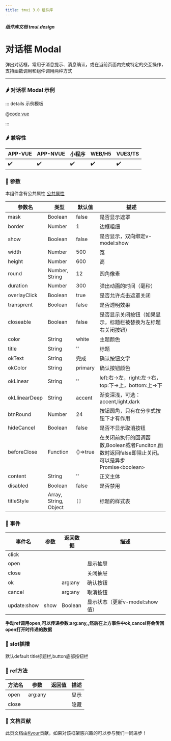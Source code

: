 ```yaml
---
title: tmui 3.0 组件库
---
```


<dirtoc></dirtoc>

##### 组件库文档 tmui.design

# 对话框 Modal
弹出对话框，常用于消息提示、消息确认，或在当前页面内完成特定的交互操作，支持函数调用和组件调用两种方式

---

### :hot_pepper: 对话框 Modal 示例

<webview url="https://tmui.design/h5/#/pages/fankui/modal"></webview>

::: details 示例模板

@[code vue](pages/fankui/modal.nvue)

:::

### :hot_pepper: 兼容性

| APP-VUE            | APP-NVUE           | 小程序                | WEB/H5             | VUE3/TS            |
|--------------------|--------------------|--------------------|--------------------|--------------------|
| :heavy_check_mark: | :heavy_check_mark: | :heavy_check_mark: | :heavy_check_mark: | :heavy_check_mark: |

### :seedling: 参数
本组件含有公共属性 [公共属性](/doc/spec/组件公共样式.md)

| 参数名           | 类型             | 默认值     | 描述                                        |
|---------------|----------------|---------|-------------------------------------------|
| mask          | Boolean        | false   | 是否显示遮罩                                    |
| border        | Number         | 1       | 边框粗细                                      |
| show          | Boolean        | false   | 是否显示，双向绑定v-model:show                                      |
| width         | Number         | 500     | 宽                                         |
| height        | Number         | 600     | 高                                         |
| round         | Number, String | 12      | 圆角像素                                      |
| duration      | Number         | 300     | 弹出动画的时间（毫秒）                               |
| overlayClick  | Boolean        | true    | 是否允许点击遮罩关闭                                |
| transprent    | Boolean        | false   | 是否透明效果                                    |
| closeable     | Boolean        | false   | 是否显示关闭按钮（如果显示，标题栏被替换为左标题右关闭按钮）            |
| color         | String         | white   | 主题颜色                                      |
| title         | String         | ''      | 标题                                        |
| okText        | String         | 完成      | 确认按钮文字                                    |
| okColor       | String         | primary | 确认按钮颜色                                    |
| okLinear      | String         | ''      | left:右->左，right:左->右，top:下->上，bottom:上->下 |
| okLlinearDeep | String         | accent  | 渐变深浅，可选：accent,light,dark                 |
| btnRound      | Number         | 24      | 按钮圆角，只有在分享式按钮下才有作用                        |
| hideCancel    | Boolean        | false   | 是否不显示取消按钮                               |
| beforeClose   | Function       | ()=>true    | 在关闭前执行的回调函数,Boolean或者Funciton,函数时返回false即阻止关闭。可以是异步Promise\<boolean\>                      |
| content       | String         | ''      | 正文主体                                      |
| disabled      | Boolean        | false   | 是否禁用                                      |
| titleStyle      | Array, String, Object        | ```[]```   | 标题的样式表                                      |

### :rose: 事件
| 事件名         | 参数   | 返回数据    | 描述               |
|-------------|------|---------|------------------|
| click       |      |         |                  |
| open        |      |         | 显示抽屉             |
| close       |      |         | 关闭抽屉             |
| ok          |      |    arg:any     | 确认按钮             |
| cancel      |      |     arg:any    | 取消按钮             |
| update:show | show | Boolean | 显示状态（更新v-model:show值） |

**手动ref调用open,可以传递参数:arg:any,,然后在上方事件中ok,cancel将会传回open打开时传递的数据**

### :corn: slot插槽
默认default
title标题栏,button底部按钮栏

### :green_salad: ref方法
| 方法名   | 参数  | 返回值 | 描述  |
|-------|-----|-----|-----|
| open  |   arg:any  |     | 显示  |
| close |     |     | 隐藏  |

### :couplekiss: 文档贡献
此页文档由[Kyour](https://github.com/kyour-cn)贡献，如果对该框架感兴趣的可以参与我们一同进步！
